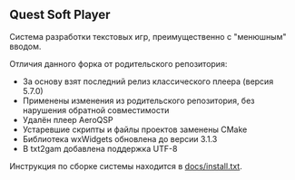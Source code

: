 ## Quest Soft Player

Система разработки текстовых игр, преимущественно с "менюшным" вводом.

Отличия данного форка от родительского репозитория:
* За основу взят последний релиз классического плеера (версия 5.7.0)
* Применены изменения из родительского репозитория, без нарушения обратной совместимости
* Удалён плеер AeroQSP
* Устаревшие скрипты и файлы проектов заменены CMake
* Библиотека wxWidgets обновлена до версии 3.1.3
* В txt2gam добавлена поддержка UTF-8

Инструкция по сборке системы находится в [docs/install.txt](../master/docs/install.txt).
